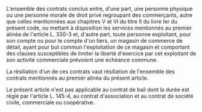 L'ensemble des contrats conclus entre, d'une part, une personne physique ou une personne morale de droit privé regroupant des commerçants, autre que celles mentionnées aux chapitres V et VI du titre II du livre Ier du présent code, ou mettant à disposition les services mentionnés au premier alinéa de l'article L. 330-3 et, d'autre part, toute personne exploitant, pour son compte ou pour le compte d'un tiers, un magasin de commerce de détail, ayant pour but commun l'exploitation de ce magasin et comportant des clauses susceptibles de limiter la liberté d'exercice par cet exploitant de son activité commerciale prévoient une échéance commune.   

  
La résiliation d'un de ces contrats vaut résiliation de l'ensemble des contrats mentionnés au premier alinéa du présent article.   

  
Le présent article n'est pas applicable au contrat de bail dont la durée est régie par l'article L. 145-4, au contrat d'association et au contrat de société civile, commerciale ou coopérative.